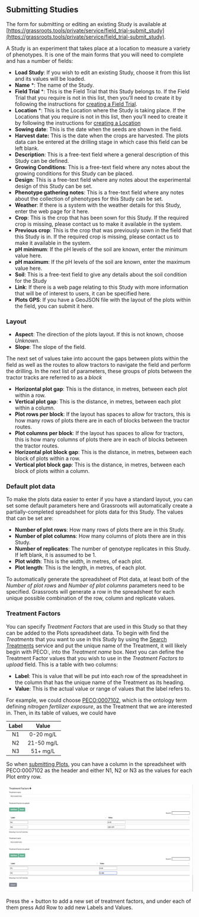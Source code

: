 ## Submitting Studies

The form for submitting or editing an existing Study is available at [https://grassroots.tools/private/service/field_trial-submit_study](https://grassroots.tools/private/service/field_trial-submit_study).

A Study is an experiment that takes place at a location to measure a variety of phenotypes. It is one of the
main forms that you will need to complete and has a number of fields:

 * **Load Study**: If you wish to edit an existing Study, choose it from this list and its values will be loaded.
 * **Name** *: The name of the Study.
 * **Field Trial** *: This is the Field Trial that this Study belongs to. If the Field Trial
      that you require is not in this list, then you’ll need to create it by following the instructions for
      [creating a Field Trial](submit_trial.md).
 * **Location** *: This is the Location where the Study is taking place. If the Locations that
      you require is not in this list, then you’ll need to create it by following the instructions for
       [creating a Location](submit_location.md) 
 * **Sowing date**: This is the date when the seeds are shown in the field.
 * **Harvest date:** This is the date when the crops are harvested. The plots data can be
      entered at the drilling stage in which case this field can be left blank.
 * **Description**: This is a free-text field where a general description of this Study can be
      defined.
 * **Growing Conditions**: This is a free-text field where any notes about the growing
      conditions for this Study can be placed.
 * **Design**: This is a free-text field where any notes about the experimental design of this
      Study can be set. 
 * **Phenotype gathering notes**: This is a free-text field where any notes about the
      collection of phenotypes for this Study can be set.
 * **Weather**: If there is a system with the weather details for this Study, enter the web
      page for it here.
 * **Crop**: This is the crop that has been sown for this Study. If the required crop is
      missing, please contact us to make it available in the system.
 * **Previous crop**: This is the crop that was previously sown in the field that this Study
      is in. If the required crop is missing, please contact us to make it available in the system. 
 * **pH minimum**: If the pH levels of the soil are known, enter the minimum value here.
 * **pH maximum**: If the pH levels of the soil are known, enter the maximum value here.
 * **Soil**: This is a free-text field to give any details about the soil condition for the
      Study
 * **Link**: If there is a web page relating to this Study with more information that will be
      of interest to users, it can be specified here.
  * **Plots GPS**: If you have a GeoJSON file with the layout of the plots within the field, you can submit it here.  

### Layout

 * **Aspect**: The direction of the plots layout. If this is not known, choose *Unknown*. 
 * **Slope**: The slope of the field.
 
The next set of values take into account the gaps between plots within the field as well as the routes to 
allow tractors to navigate the field and perform the drilling. In the next list of parameters, these groups of
plots between the tractor tracks are referred to as a *block*
 
 * **Horizontal plot gap**: This is the distance, in metres, between each plot within a row.
 * **Vertical plot gap**: This is the distance, in metres, between each plot within a column.
 * **Plot rows per block**: If the layout has spaces to allow for tractors, this is how many rows of plots
there are in each of blocks between the tractor routes.
 * **Plot columns per block**: If the layout has spaces to allow for tractors, this is how many columns of plots
there are in each of blocks between the tractor routes.
 * **Horizontal plot block gap**: This is the distance, in metres, between each block of plots within a row.
 * **Vertical plot block gap**: This is the distance, in metres, between each block of plots within a column.

### Default plot data

To make the plots data easier to enter if you have a standard layout, you can set some default parameters
here and Grassroots will automatically create a partially-completed spreadsheet for plots data for this
Study. The values that can be set are:

 * **Number of plot rows**: How many rows of plots there are in this Study.
 * **Number of plot columns**: How many columns of plots there are in this Study.
 * **Number of replicates**: The number of genotype replicates in this Study. If left blank, it is assumed to be 1.
 * **Plot width**: This is the width, in metres, of each plot.
 * **Plot length**: This is the length, in metres, of each plot.

To automatically generate the spreadsheet of Plot data, at least both of the *Number of plot rows* and
*Number of plot columns* parameters need to be specified. Grassroots will generate a row in the
spreadsheet for each unique possible combination of the row, column and replicate values.

### Treatment Factors

You can specify *Treatment Factors* that are used in this Study so that they can be added to the Plots spreadsheet
data. To begin with find the *Treatments* that you want to use in this Study by using the [Search Treatments](search_treatments.md)
service and put the unique name of the Treatment, it will likely begin with PECO:, into the *Treatment name* box. 
Next you can define the Treatment Factor values that you wish to use in the *Treatment Factors to upload* field.
This is a table with two columns:

* **Label**: This is value that will be put into each row of the spreadsheet in the column that has the unique name of the Treatment
as its heading.
* **Value**: This is the actual value or range of values that the label refers to. 

For example, we could choose [PECO:0007102](http://draco.cyverse.org/amigo/term/PECO:0007102), which is the ontology term defining *nitrogen fertilizer exposure*, as the Treatment that we are 
interested in. Then, in its table of values, we could have 

| Label | Value |
| :---: | :---: |
| N1    | 0-20 mg/L |
| N2    | 21-50 mg/L |
| N3    | 51+ mg/L |


So when [submitting Plots](submit_plots.md), you can have a column in the spreadsheet with PECO:0007102 as the header and either N1, N2 or N3 as the 
values for each Plot entry row.

![Add Treatment Factors](images/submit_study_treatment_factors.png)

Press the + button to add a new set of treatment factors, and under each of them press Add Row to add new Labels and Values.